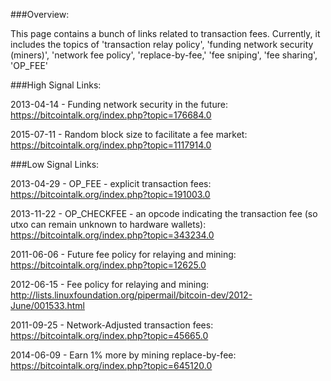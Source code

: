 ###Overview:

This page contains a bunch of links related to transaction fees. Currently, 
it includes the topics of 'transaction relay policy', 'funding network security (miners)',
'network fee policy', 'replace-by-fee,' 'fee sniping', 'fee sharing', 'OP_FEE'


###High Signal Links:

2013-04-14 - Funding network security in the future: https://bitcointalk.org/index.php?topic=176684.0

2015-07-11 - Random block size to facilitate a fee market: https://bitcointalk.org/index.php?topic=1117914.0

###Low Signal Links:

2013-04-29 - OP_FEE - explicit transaction fees: https://bitcointalk.org/index.php?topic=191003.0

2013-11-22 - OP_CHECKFEE - an opcode indicating the transaction fee (so utxo can remain unknown to hardware wallets): https://bitcointalk.org/index.php?topic=343234.0

2011-06-06 - Future fee policy for relaying and mining: https://bitcointalk.org/index.php?topic=12625.0

2012-06-15 - Fee policy for relaying and mining: http://lists.linuxfoundation.org/pipermail/bitcoin-dev/2012-June/001533.html

2011-09-25 - Network-Adjusted transaction fees: https://bitcointalk.org/index.php?topic=45665.0

2014-06-09 - Earn 1% more by mining replace-by-fee: https://bitcointalk.org/index.php?topic=645120.0
